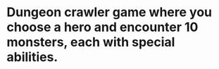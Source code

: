 # Dungeon crawler game where you choose a hero and encounter 10 monsters, each with special abilities.

